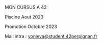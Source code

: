 MON CURSUS A 42                           
                                                                
Piscine Aout 2023

Promotion Octobre 2023

Mail intra : yonieva@student.42perpignan.fr
